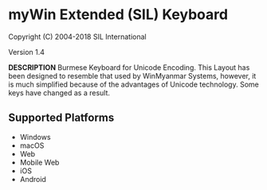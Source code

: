 # myWin Extended (SIL) Keyboard

Copyright (C) 2004-2018 SIL International

Version 1.4

__DESCRIPTION__
Burmese Keyboard for Unicode Encoding. This Layout has been designed to resemble that used by WinMyanmar Systems, however, it is much simplified because of the advantages of Unicode technology. Some keys have changed as a result.

## Supported Platforms
 * Windows
 * macOS
 * Web
 * Mobile Web
 * iOS
 * Android

